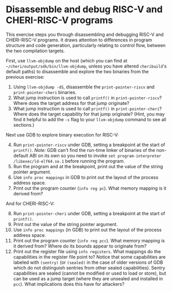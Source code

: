 # Disassemble and debug RISC-V and CHERI-RISC-V programs

This exercise steps you through disassembling and debugging
RISC-V and CHERI-RISC-V programs. It draws attention to differences in
program structure and code generation, particularly relating to control
flow, between the two compilation targets.

First, use `llvm-objdump` on the host (which you can find at
`~/cheri/output/sdk/bin/llvm-objdump`, unless you have altered `cheribuild`'s
default paths) to disassemble and explore the two binaries from the previous
exercise:

1. Using `llvm-objdump -dS`, disassemble the `print-pointer-riscv` and
   `print-pointer-cheri` binaries.
2. What jump instruction is used to call `printf()` in `print-pointer-riscv`?
   Where does the target address for that jump originate?
3. What jump instruction is used to call `printf()` in `print-pointer-cheri`?
   Where does the target capability for that jump originate?
   (Hint, you may find it helpful to add the `-s` flag to your
   `llvm-objdump` command to see all sections.)

Next use GDB to explore binary execution for RISC-V:

4. Run `print-pointer-riscv` under GDB, setting a breakpoint at the start
   of `printf()`.
   *Note:* GDB can't find the run-time linker of binaries of the
   non-default ABI on its own so you need to invoke
   `set program-interpreter /libexec/ld-elf64.so.1`
   before running the program.
   <!-- This might want to go in the introductory material -->
5. Run the program and at the breakpoint, print out the value of the
   string pointer argument.
6. Use `info proc mappings` in GDB to print out the layout of the
   process address space.
7. Print out the program counter (`info reg pc`).
   What memory mapping is it derived from?

And for CHERI-RISC-V:

8. Run `print-pointer-cheri` under GDB, setting a breakpoint at the start
   of `printf()`.
9. Print out the value of the string pointer argument.
10. Use `info proc mappings` (in GDB) to print out the layout of the
   process address space.
11. Print out the program counter (`info reg pcc`).
   What memory mapping is it derived from?
   Where do its bounds appear to originate from?
12. Print out the register file using `info registers`.
   What mappings do the capabilities in the register file point to?
   Notice that some capabilities are labeled with `(sentry)` (or `(sealed)` in
   the case of older versions of GDB which do not distinguish sentries from
   other sealed capabilities).
   Sentry capabilities are sealed (cannot be modified or used to load or
   store), but can be used as a jump target (where they are unsealed and
   installed in `pcc`).
   What implications does this have for attackers?
